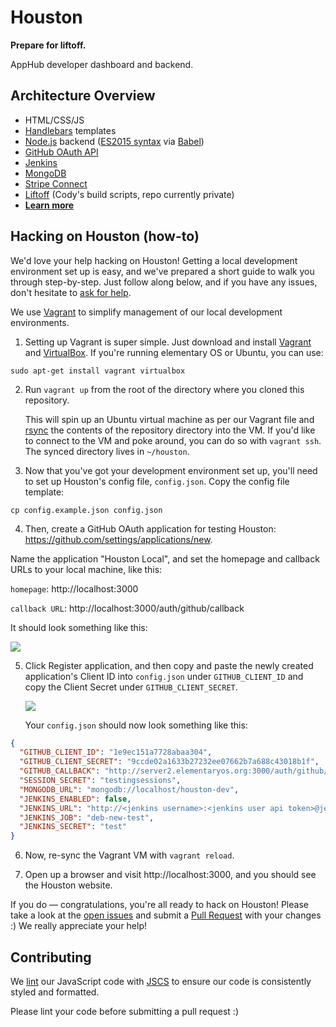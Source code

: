 # Houston
**Prepare for liftoff.**

AppHub developer dashboard and backend.

## Architecture Overview
* HTML/CSS/JS
* [Handlebars](http://handlebarsjs.com/) templates
* [Node.js](https://nodejs.org/en/) backend ([ES2015 syntax](git.io/es6features) via [Babel](babeljs.io))
* [GitHub OAuth API](https://developer.github.com/v3/oauth/)
* [Jenkins](https://jenkins-ci.org/)
* [MongoDB](https://www.mongodb.org/)
* [Stripe Connect](https://stripe.com/connect)
* [Liftoff](https://github.com/elementary/liftoff) (Cody's build scripts, repo currently private)
* **[Learn more](https://docs.google.com/document/d/1nHCnxNpaQI8G2VdJKFeri12krLpgtUQllMj8_PdZ7P8/edit)**

## Hacking on Houston (how-to)

We'd love your help hacking on Houston! Getting a local development environment set up is easy, and we've prepared a short guide to walk you through step-by-step. Just follow along below, and if you have any issues, don't hesitate to [ask for help](https://github.com/elementary/houston/issues/new).

We use [Vagrant](https://www.vagrantup.com/) to simplify management of our local development environments.

1. Setting up Vagrant is super simple. Just download and install [Vagrant](https://www.vagrantup.com/downloads.html) and [VirtualBox](https://www.virtualbox.org/wiki/Downloads). If you're running elementary OS or Ubuntu, you can use:

  ```sudo apt-get install vagrant virtualbox```

2. Run `vagrant up` from the root of the directory where you cloned this repository.

    This will spin up an Ubuntu virtual machine as per our Vagrant file and [rsync](https://en.wikipedia.org/wiki/Rsync) the contents of the repository directory into the VM. If you'd like to connect to the VM and poke around, you can do so with `vagrant ssh`. The synced directory lives in `~/houston`.

3. Now that you've got your development environment set up, you'll need to set up Houston's config file, `config.json`. Copy the config file template:

  ```cp config.example.json config.json```

4. Then, create a GitHub OAuth application for testing Houston: https://github.com/settings/applications/new.

  Name the application "Houston Local", and set the homepage and callback URLs to your local machine, like this:

   `homepage`: http://localhost:3000

   `callback URL`: http://localhost:3000/auth/github/callback

   It should look something like this:

   ![](https://i.imgur.com/PGKT7GC.png)

5. Click Register application, and then copy and paste the newly created application's Client ID into `config.json` under `GITHUB_CLIENT_ID` and copy the Client Secret under `GITHUB_CLIENT_SECRET`.

   ![](https://i.imgur.com/D0VxJcX.png)

   Your `config.json` should now look something like this:

  ```json
  {
    "GITHUB_CLIENT_ID": "1e9ec151a7728abaa304",
    "GITHUB_CLIENT_SECRET": "9ccde02a1633b27232ee07662b7a688c43018b1f",
    "GITHUB_CALLBACK": "http://server2.elementaryos.org:3000/auth/github/callback",
    "SESSION_SECRET": "testingsessions",
    "MONGODB_URL": "mongodb://localhost/houston-dev",
    "JENKINS_ENABLED": false,
    "JENKINS_URL": "http://<jenkins username>:<jenkins user api token>@jenkins.elementaryos.org",
    "JENKINS_JOB": "deb-new-test",
    "JENKINS_SECRET": "test"
  }
  ```

6. Now, re-sync the Vagrant VM with `vagrant reload`.

7. Open up a browser and visit http://localhost:3000, and you should see the Houston website.

If you do — congratulations, you're all ready to hack on Houston! Please take a look at the [open issues](https://github.com/elementary/houston/issues) and submit a [Pull Request](https://help.github.com/articles/creating-a-pull-request/) with your changes :) We really appreciate your help!

## Contributing

We [lint](https://en.wikipedia.org/wiki/Lint_(software)) our JavaScript code with [JSCS](http://jscs.info) to ensure our code is consistently styled and formatted.

Please lint your code before submitting a pull request :)
